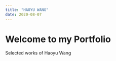 ```yaml
---
title: "HAOYU WANG"
date: 2020-08-07
---
```

# Welcome to my Portfolio

Selected works of Haoyu Wang
